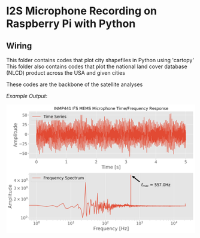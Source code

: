 # I2S Microphone Recording on Raspberry Pi with Python


## Wiring
This folder contains codes that plot city shapefiles in Python using 'cartopy' 
This folder also contains codes that plot the national land cover database (NLCD) product across the USA and given cities

These codes are the backbone of the satellite analyses

*Example Output*:

![I2S Mono Test](./image_repo/I2S_time_series_fft_plot_white.png)
